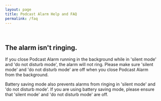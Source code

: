 ```yaml
---
layout: page
title: Podcast Alarm Help and FAQ
permalink: /faq
---
```


<!-- <br>
<h2>How do I use it?</h2>

<p></p>
 -->



<br>
<h2>The alarm isn't ringing.</h2>

<p>If you close Podcast Alarm running in the background while in 'silent mode' and 'do not disturb mode', the alarm will not ring. Please make sure 'silent mode' and 'do not disturb mode' are off when you close Podcast Alarm  from the background.</p>


<p>Battery saving mode also prevents alarms from ringing in 'silent mode' and 'do not disturb mode'. If you are using battery saving mode, please ensure that 'silent mode' and 'do not disturb mode' are off.</p>


<!-- <br>
<h2>My battery usage seems to have increased.</h2>

<p>If you close Podcast Alarm  running in the background while in 'silent mode' and 'do not disturb mode', the alarm will not ring. Please make sure 'silent mode' and 'do not disturb mode' are off when you close Alarmy from the background.</p> -->
